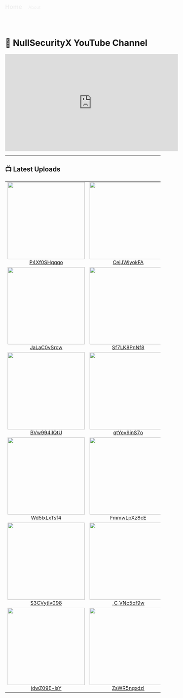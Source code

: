 <header style="display: flex; justify-content: space-between; align-items: center; margin-bottom: 2rem;">
  <div>
    <a href="{{ "/" | relative_url }}" style="text-decoration: none; color: #f0f0f0; font-weight: bold; font-size: 1.2rem;">Home</a>
    <a href="{{ "/about" | relative_url }}" style="text-decoration: none; color: #f0f0f0; margin-left: 1rem;">About</a>
  </div>
</header>

<br>

# 🎥 NullSecurityX YouTube Channel

<p align="center">
  <iframe width="560" height="315"
    src="https://www.youtube.com/embed/P4Xf0SHqqqo"
    title="Latest NullSecurityX Video"
    frameborder="0"
    allow="accelerometer; autoplay; clipboard-write; encrypted-media; gyroscope; picture-in-picture"
    allowfullscreen>
  </iframe>
</p>

---

## 📺 Latest Uploads

<table>
  <tr>
    <td align="center">
      <a href="https://www.youtube.com/watch?v=P4Xf0SHqqqo" target="_blank">
        <img src="https://img.youtube.com/vi/P4Xf0SHqqqo/0.jpg" width="250"/><br/>
        P4Xf0SHqqqo
      </a>
    </td>
    <td align="center">
      <a href="https://www.youtube.com/watch?v=CejJWjyokFA" target="_blank">
        <img src="https://img.youtube.com/vi/CejJWjyokFA/0.jpg" width="250"/><br/>
        CejJWjyokFA
      </a>
    </td>
  </tr>
  <tr>
    <td align="center">
      <a href="https://www.youtube.com/watch?v=JaLaC0vSrcw" target="_blank">
        <img src="https://img.youtube.com/vi/JaLaC0vSrcw/0.jpg" width="250"/><br/>
        JaLaC0vSrcw
      </a>
    </td>
    <td align="center">
      <a href="https://www.youtube.com/watch?v=Sf7LK8PnNf8" target="_blank">
        <img src="https://img.youtube.com/vi/Sf7LK8PnNf8/0.jpg" width="250"/><br/>
        Sf7LK8PnNf8
      </a>
    </td>
  </tr>
  <tr>
    <td align="center">
      <a href="https://www.youtube.com/watch?v=BVw994iIQtU" target="_blank">
        <img src="https://img.youtube.com/vi/BVw994iIQtU/0.jpg" width="250"/><br/>
        BVw994iIQtU
      </a>
    </td>
    <td align="center">
      <a href="https://www.youtube.com/watch?v=qtYev9inS7o" target="_blank">
        <img src="https://img.youtube.com/vi/qtYev9inS7o/0.jpg" width="250"/><br/>
        qtYev9inS7o
      </a>
    </td>
  </tr>
  <tr>
    <td align="center">
      <a href="https://www.youtube.com/watch?v=Wd5lxLxTsf4" target="_blank">
        <img src="https://img.youtube.com/vi/Wd5lxLxTsf4/0.jpg" width="250"/><br/>
        Wd5lxLxTsf4
      </a>
    </td>
    <td align="center">
      <a href="https://www.youtube.com/watch?v=FmmwLpXz8cE" target="_blank">
        <img src="https://img.youtube.com/vi/FmmwLpXz8cE/0.jpg" width="250"/><br/>
        FmmwLpXz8cE
      </a>
    </td>
  </tr>
  <tr>
    <td align="center">
      <a href="https://www.youtube.com/watch?v=S3CVytIv098" target="_blank">
        <img src="https://img.youtube.com/vi/S3CVytIv098/0.jpg" width="250"/><br/>
        S3CVytIv098
      </a>
    </td>
    <td align="center">
      <a href="https://www.youtube.com/watch?v=_C_VNc5of9w" target="_blank">
        <img src="https://img.youtube.com/vi/_C_VNc5of9w/0.jpg" width="250"/><br/>
        _C_VNc5of9w
      </a>
    </td>
  </tr>
  <tr>
    <td align="center">
      <a href="https://www.youtube.com/watch?v=jdwZ09E-lsY" target="_blank">
        <img src="https://img.youtube.com/vi/jdwZ09E-lsY/0.jpg" width="250"/><br/>
        jdwZ09E-lsY
      </a>
    </td>
    <td align="center">
      <a href="https://www.youtube.com/watch?v=ZsWR5nqxdzI" target="_blank">
        <img src="https://img.youtube.com/vi/ZsWR5nqxdzI/0.jpg" width="250"/><br/>
        ZsWR5nqxdzI
      </a>
    </td>
  </tr>
</table>
